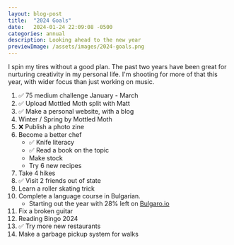 ```yaml
---
layout: blog-post
title:  "2024 Goals"
date:   2024-01-24 22:09:08 -0500
categories: annual
description: Looking ahead to the new year
previewImage: /assets/images/2024-goals.png
---
```


I spin my tires without a good plan. The past two years have been great for nurturing creativity in my personal life. I'm shooting for more of that this year, with wider focus than just working on music.

1. ✅ 75 medium challenge January - March
2. ✅ Upload Mottled Moth split with Matt
3. ✅ Make a personal website, with a blog
4. Winter / Spring by Mottled Moth
5. ❌ Publish a photo zine
6. Become a better chef
    * ✅ Knife literacy
    * ✅ Read a book on the topic
    * Make stock
    * Try 6 new recipes
7. Take 4 hikes
8. ✅ Visit 2 friends out of state 
9. Learn a roller skating trick
9. Complete a language course in Bulgarian.
    * Starting out the year with 28% left on [Bulgaro.io](http://bulgaro.io)
10. Fix a broken guitar
11. Reading Bingo 2024
12. ✅ Try more new restaurants
13. Make a garbage pickup system for walks
